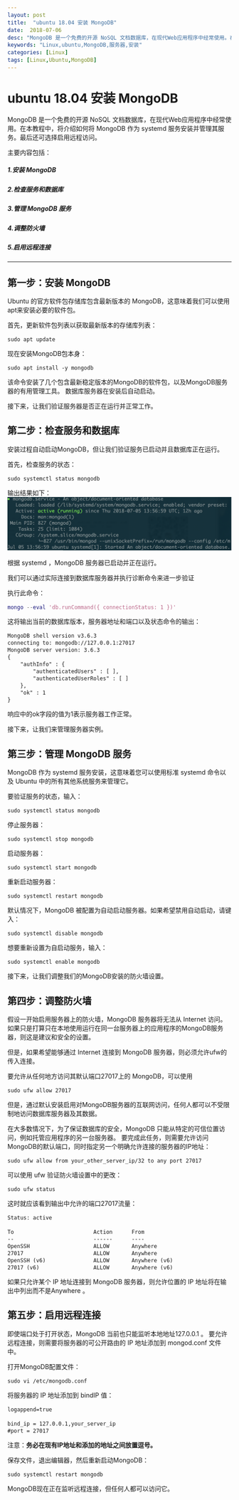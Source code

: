 ```yaml
---
layout: post
title:  "ubuntu 18.04 安装 MongoDB"
date:  2018-07-06
desc: "MongoDB 是一个免费的开源 NoSQL 文档数据库，在现代Web应用程序中经常使用。在本教程中，将介绍如何将 MongoDB 作为 systemd 服务安装并管理其服务。最后还可选择启用远程访问。"
keywords: "Linux,ubuntu,MongoDB,服务器,安装"
categories: [Linux]
tags: [Linux,Ubuntu,MongoDB]
---
```


# ubuntu 18.04 安装 MongoDB

MongoDB 是一个免费的开源 NoSQL 文档数据库，在现代Web应用程序中经常使用。在本教程中，将介绍如何将 MongoDB 作为 systemd 服务安装并管理其服务。最后还可选择启用远程访问。

主要内容包括：

##### 1.安装 MongoDB
##### 2.检查服务和数据库
##### 3.管理 MongoDB 服务
##### 4.调整防火墙
##### 5.启用远程连接

---

## 第一步：安装 MongoDB

Ubuntu 的官方软件包存储库包含最新版本的 MongoDB，这意味着我们可以使用apt来安装必要的软件包。

首先，更新软件包列表以获取最新版本的存储库列表：

```shell
sudo apt update
```

现在安装MongoDB包本身：

```shell
sudo apt install -y mongodb
```

该命令安装了几个包含最新稳定版本的MongoDB的软件包，以及MongoDB服务器的有用管理工具。 数据库服务器在安装后自动启动。

接下来，让我们验证服务器是否正在运行并正常工作。

## 第二步：检查服务和数据库

安装过程自动启动MongoDB，但让我们验证服务已启动并且数据库正在运行。

首先，检查服务的状态：

```shell
sudo systemctl status mongodb
```

输出结果如下：
![ubuntu-install-1](/assets/images/2018-07/04-ubuntu-install-1.png)

根据 systemd ，MongoDB 服务器已启动并正在运行。

我们可以通过实际连接到数据库服务器并执行诊断命令来进一步验证

执行此命令：

```m
mongo --eval 'db.runCommand({ connectionStatus: 1 })'
```

这将输出当前的数据库版本，服务器地址和端口以及状态命令的输出：

```shell
MongoDB shell version v3.6.3
connecting to: mongodb://127.0.0.1:27017
MongoDB server version: 3.6.3
{
	"authInfo" : {
		"authenticatedUsers" : [ ],
		"authenticatedUserRoles" : [ ]
	},
	"ok" : 1
}
```

响应中的ok字段的值为1表示服务器工作正常。

接下来，让我们来管理服务器实例。

## 第三步：管理 MongoDB 服务

MongoDB 作为 systemd 服务安装，这意味着您可以使用标准 systemd 命令以及 Ubuntu 中的所有其他系统服务来管理它。

要验证服务的状态，输入：

```shell
sudo systemctl status mongodb
```

停止服务器：

```shell
sudo systemctl stop mongodb
```

启动服务器：

```shell
sudo systemctl start mongodb
```

重新启动服务器：

```shell
sudo systemctl restart mongodb
```

默认情况下，MongoDB 被配置为自动启动服务器。如果希望禁用自动启动，请键入：

```shell
sudo systemctl disable mongodb
```

想要重新设置为自启动服务，输入：

```shell
sudo systemctl enable mongodb
```

接下来，让我们调整我们的MongoDB安装的防火墙设置。

## 第四步：调整防火墙

假设一开始启用服务器上的防火墙，MongoDB 服务器将无法从 Internet 访问。如果只是打算只在本地使用运行在同一台服务器上的应用程序的MongoDB服务器，则这是建议和安全的设置。

但是，如果希望能够通过 Internet 连接到 MongoDB 服务器，则必须允许ufw的传入连接。

要允许从任何地方访问其默认端口27017上的 MongoDB，可以使用

```shell
sudo ufw allow 27017
```

但是，通过默认安装启用对MongoDB服务器的互联网访问，任何人都可以不受限制地访问数据库服务器及其数据。

在大多数情况下，为了保证数据库的安全，MongoDB 只能从特定的可信位置访问，例如托管应用程序的另一台服务器。 要完成此任务，则需要允许访问MongoDB的默认端口，同时指定另一个明确允许连接的服务器的IP地址：

```shell
sudo ufw allow from your_other_server_ip/32 to any port 27017
```

可以使用 ufw 验证防火墙设置中的更改：

```shell
sudo ufw status
```

这时就应该看到输出中允许的端口27017流量：

```shell
Status: active

To                         Action      From
--                         ------      ----
OpenSSH                    ALLOW       Anywhere
27017                      ALLOW       Anywhere
OpenSSH (v6)               ALLOW       Anywhere (v6)
27017 (v6)                 ALLOW       Anywhere (v6)
```

如果只允许某个 IP 地址连接到 MongoDB 服务器，则允许位置的 IP 地址将在输出中列出而不是Anywhere 。

## 第五步：启用远程连接

即使端口处于打开状态，MongoDB 当前也只能监听本地地址127.0.0.1 。 要允许远程连接，则需要将服务器的可公开路由的 IP 地址添加到 mongod.conf 文件中。

打开MongoDB配置文件：

```shell
sudo vi /etc/mongodb.conf
```

将服务器的 IP 地址添加到 bindIP 值：

```shell
logappend=true

bind_ip = 127.0.0.1,your_server_ip
#port = 27017
```

注意：**务必在现有IP地址和添加的地址之间放置逗号。**

保存文件，退出编辑器，然后重新启动MongoDB：

```shell
sudo systemctl restart mongodb
```

MongoDB现在正在监听远程连接，但任何人都可以访问它。